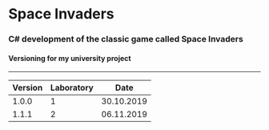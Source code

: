 # Space Invaders
### C# development of the classic game called Space Invaders

#### Versioning for my university project
---
Version | Laboratory | Date
--- | --- | ---
1.0.0 | 1 | 30.10.2019
1.1.1 | 2 | 06.11.2019
